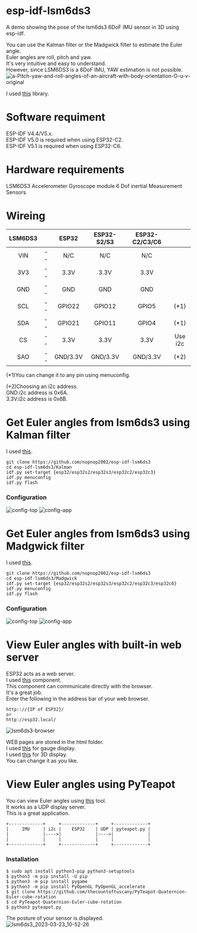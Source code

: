 # esp-idf-lsm6ds3
A demo showing the pose of the lsm6ds3 6DoF IMU sensor in 3D using esp-idf.   

You can use the Kalman filter or the Madgwick filter to estimate the Euler angle.   
Euler angles are roll, pitch and yaw.   
It's very intuitive and easy to understand.   
However, since LSM6DS3 is a 6DoF IMU, YAW estimation is not possible.   
![a-Pitch-yaw-and-roll-angles-of-an-aircraft-with-body-orientation-O-u-v-original](https://user-images.githubusercontent.com/6020549/226072914-a7f923fc-eb6e-4d19-b2ff-8c9f2749ee6f.jpg)

I used [this](https://github.com/arduino-libraries/Arduino_LSM6DS3) library.   

# Software requiment
ESP-IDF V4.4/V5.x.   
ESP-IDF V5.0 is required when using ESP32-C2.   
ESP-IDF V5.1 is required when using ESP32-C6.   

# Hardware requirements
LSM6DS3 Accelerometer Gyroscope module 6 Dof inertial Measurement Sensors.   

# Wireing
|LSM6DS3||ESP32|ESP32-S2/S3|ESP32-C2/C3/C6||
|:-:|:-:|:-:|:-:|:-:|:-:|
|VIN|--|N/C|N/C|N/C||
|3V3|--|3.3V|3.3V|3.3V||
|GND|--|GND|GND|GND||
|SCL|--|GPIO22|GPIO12|GPIO5|(*1)|
|SDA|--|GPIO21|GPIO11|GPIO4|(*1)|
|CS|--|3.3V|3.3V|3.3V|Use i2c|
|SAO|--|GND/3.3V|GND/3.3V|GND/3.3V|(*2)|

(*1)You can change it to any pin using menuconfig.   

(*2)Choosing an i2c address.   
GND:i2c address is 0x6A.   
3.3V:i2c address is 0x6B.   


# Get Euler angles from lsm6ds3 using Kalman filter
I used [this](https://github.com/TKJElectronics/KalmanFilter).
```
git clone https://github.com/nopnop2002/esp-idf-lsm6ds3
cd esp-idf-lsm6ds3/Kalman
idf.py set-target {esp32/esp32s2/esp32s3/esp32c2/esp32c3}
idf.py menuconfig
idf.py flash
```

### Configuration
![config-top](https://user-images.githubusercontent.com/6020549/227118246-884d39fc-aaf8-4e65-bd7d-1ae233eb6dbb.jpg)
![config-app](https://user-images.githubusercontent.com/6020549/227118248-b2d41954-bb82-4e17-85e0-03e6c5925809.jpg)


# Get Euler angles from lsm6ds3 using Madgwick filter
I used [this](https://github.com/arduino-libraries/MadgwickAHRS).
```
git clone https://github.com/nopnop2002/esp-idf-lsm6ds3
cd esp-idf-lsm6ds3/Madgwick
idf.py set-target {esp32/esp32s2/esp32s3/esp32c2/esp32c3/esp32c6}
idf.py menuconfig
idf.py flash
```

### Configuration
![config-top](https://user-images.githubusercontent.com/6020549/227118246-884d39fc-aaf8-4e65-bd7d-1ae233eb6dbb.jpg)
![config-app](https://user-images.githubusercontent.com/6020549/227118248-b2d41954-bb82-4e17-85e0-03e6c5925809.jpg)

# View Euler angles with built-in web server   
ESP32 acts as a web server.   
I used [this](https://github.com/Molorius/esp32-websocket) component.   
This component can communicate directly with the browser.   
It's a great job.   
Enter the following in the address bar of your web browser.   
```
http:://{IP of ESP32}/
or
http://esp32.local/
```

![lsm6ds3-browser](https://user-images.githubusercontent.com/6020549/232383992-b9cff50e-fc86-4395-b698-3ddbc1ecdd53.jpg)

WEB pages are stored in the html folder.   
I used [this](https://canvas-gauges.com/) for gauge display.   
I used [this](https://threejs.org/) for 3D display.   
You can change it as you like.   


# View Euler angles using PyTeapot   
You can view Euler angles using [this](https://github.com/thecountoftuscany/PyTeapot-Quaternion-Euler-cube-rotation) tool.   
It works as a UDP display server.   
This is a great application.   

```
+-------------+     +-------------+     +-------------+
|     IMU     | i2c |    ESP32    | UDP | pyteapot.py |
|             |---->|             |---->|             |
|             |     |             |     |             |
+-------------+     +-------------+     +-------------+
```

### Installation
```
$ sudo apt install python3-pip python3-setuptools
$ python3 -m pip install -U pip
$ python3 -m pip install pygame
$ python3 -m pip install PyOpenGL PyOpenGL_accelerate
$ git clone https://github.com/thecountoftuscany/PyTeapot-Quaternion-Euler-cube-rotation
$ cd PyTeapot-Quaternion-Euler-cube-rotation
$ python3 pyteapot.py
```
The posture of your sensor is displayed.   
![lsm6ds3_2023-03-23_10-52-26](https://user-images.githubusercontent.com/6020549/227118323-031c5dc6-d3d0-4169-8b0f-27c5948f91cf.png)

